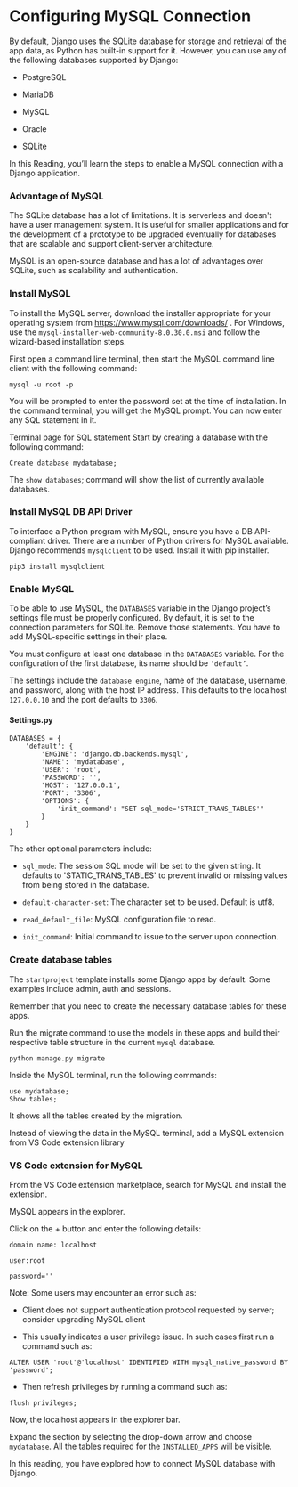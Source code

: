 # Configuring MySQL Connection

By default, Django uses the SQLite database for storage and retrieval of the app data, as Python has built-in support for it. However, you can use any of the following databases supported by Django:

* PostgreSQL

* MariaDB

* MySQL

* Oracle

* SQLite

In this Reading, you’ll learn the steps to enable a MySQL connection with a Django application.


### Advantage of MySQL

The SQLite database has a lot of limitations. It is serverless and doesn't have a user management system. It is useful for smaller applications and for the development of a prototype to be upgraded eventually for databases that are scalable and support client-server architecture.

MySQL is an open-source database and has a lot of advantages over SQLite, such as scalability and authentication. 

### Install MySQL

To install the MySQL server, download the installer appropriate for your operating system from 
https://www.mysql.com/downloads/
. For Windows, use the ```mysql-installer-web-community-8.0.30.0.msi``` and follow the wizard-based installation steps.

First open a command line terminal, then start the MySQL command line client with the following command:

```
mysql -u root -p
```

You will be prompted to enter the password set at the time of installation. In the command terminal, you will get the MySQL prompt. You can now enter any SQL statement in it.

Terminal page for SQL statement
Start by creating a database with the following command:

```
Create database mydatabase;
```

The ```show databases```; command will show the list of currently available databases.  

### Install MySQL DB API Driver

To interface a Python program with MySQL, ensure you have a DB API-compliant driver. There are a number of Python drivers for MySQL available. Django recommends ```mysqlclient``` to be used. Install it with pip installer.

```
pip3 install mysqlclient
```

### Enable MySQL 

To be able to use MySQL, the ```DATABASES``` variable in the Django project’s settings file must be properly configured. By default, it is set to the connection parameters for SQLite. Remove those statements. You have to add MySQL-specific settings in their place.

You must configure at least one database in the ```DATABASES``` variable. For the configuration of the first database, its name should be ```‘default’```.

The settings include the ```database engine```, name of the database, username, and password, along with the host IP address. This defaults to the localhost ```127.0.0.10``` and the port defaults to ```3306```.

#### Settings.py

```
DATABASES = {   
    'default': {   
        'ENGINE': 'django.db.backends.mysql',   
        'NAME': 'mydatabase',   
        'USER': 'root',   
        'PASSWORD': '',   
        'HOST': '127.0.0.1',   
        'PORT': '3306',   
        'OPTIONS': {   
            'init_command': "SET sql_mode='STRICT_TRANS_TABLES'"   
        }   
    }   
} 

```
The other optional parameters include: 

* ```sql_mode```: The session SQL mode will be set to the given string. It defaults to 'STATIC_TRANS_TABLES' to prevent invalid or missing values from being stored in the database.

* ```default-character-set```: The character set to be used. Default is utf8.

* ``` read_default_file ```: MySQL configuration file to read.

* ```init_command```: Initial command to issue to the server upon connection.


### Create database tables

The ```startproject``` template installs some Django apps by default. Some examples include admin, auth and sessions. 

Remember that you need to create the necessary database tables for these apps. 

Run the migrate command to use the models in these apps and build their respective table structure in the current ```mysql``` database.

```
python manage.py migrate 
```

Inside the MySQL terminal, run the following commands:

```
use mydatabase; 
Show tables; 
```

It shows all the tables created by the migration.

Instead of viewing the data in the MySQL terminal, add a MySQL extension from VS Code extension library


### VS Code extension for MySQL

From the VS Code extension marketplace, search for MySQL and install the extension.

MySQL appears in the explorer.

Click on the + button and enter the following details:


```domain name: localhost``` 

```user:root```

```password=''``` 

Note: Some users may encounter an error such as:
* Client does not support authentication protocol requested by server; consider upgrading MySQL client

* This usually indicates a user privilege issue. In such cases first run a command such as:

```
ALTER USER 'root'@'localhost' IDENTIFIED WITH mysql_native_password BY 'password';
```
* Then refresh privileges by running a command such as:

```
flush privileges;
```

Now, the localhost appears in the explorer bar.

Expand the section by selecting the drop-down arrow and choose ```mydatabase```. All the tables required for the ```INSTALLED_APPS``` will be visible.


In this reading, you have explored how to connect MySQL database with Django.